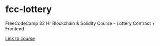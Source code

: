 # fcc-lottery

FreeCodeCamp 32 Hr Blockchain &amp; Solidity Course - Lottery Contract + Frontend

[Link to course](https://www.youtube.com/watch?v=gyMwXuJrbJQ&t=3s)
